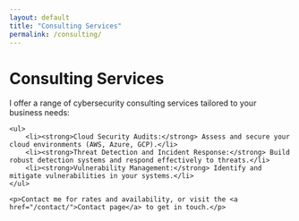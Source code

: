 ```yaml
---
layout: default
title: "Consulting Services"
permalink: /consulting/
---
```


<div class="content">
    <h1>Consulting Services</h1>
    <p>I offer a range of cybersecurity consulting services tailored to your business needs:</p>

    <ul>
        <li><strong>Cloud Security Audits:</strong> Assess and secure your cloud environments (AWS, Azure, GCP).</li>
        <li><strong>Threat Detection and Incident Response:</strong> Build robust detection systems and respond effectively to threats.</li>
        <li><strong>Vulnerability Management:</strong> Identify and mitigate vulnerabilities in your systems.</li>
    </ul>

    <p>Contact me for rates and availability, or visit the <a href="/contact/">Contact page</a> to get in touch.</p>
</div>

